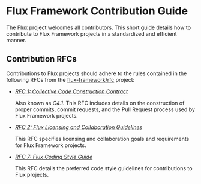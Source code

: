 # Flux Framework Contribution Guide

The Flux project welcomes all contributors. This short guide details how
to contribute to Flux Framework projects in a standardized and efficient
manner.

## Contribution RFCs

Contributions to Flux projects should adhere to the rules contained
in the following RFCs from the [flux-framework/rfc][1] project:

 * [*RFC 1: Collective Code Construction Contract*][2]

    Also known as *C4.1*. This RFC includes details on the construction
    of proper commits, commit requests, and the Pull Request process
    used by Flux Framework projects.

 * [*RFC 2: Flux Licensing and Collaboration Guidelines*][3]

   This RFC specifies licensing and collaboration goals and requirements
   for Flux Framework projects.

 * [*RFC 7: Flux Coding Style Guide*][4]

    This RFC details the preferred code style guidelines for contributions
    to Flux projects.

[1]: https://github.com/flux-framework/rfc
[2]: https://github.com/flux-framework/rfc/blob/master/spec_1.rst
[3]: https://github.com/flux-framework/rfc/blob/master/spec_2.rst
[4]: https://github.com/flux-framework/rfc/blob/master/spec_7.rst
